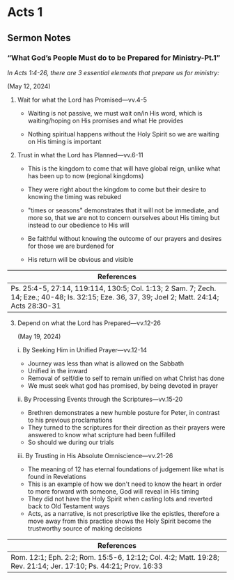 # Acts 1

## Sermon Notes

### “What God’s People Must do to be Prepared for Ministry-Pt.1”

_In Acts 1:4-26, there are 3 essential elements that prepare us for ministry:_

(May 12, 2024)

1. Wait for what the Lord has Promised—vv.4-5

    - Waiting is not passive, we must wait on/in His word, which is waiting/hoping on His promises and what He provides

    - Nothing spiritual happens without the Holy Spirit so we are waiting on His timing is important

1. Trust in what the Lord has Planned—vv.6-11

    - This is the kingdom to come that will have global reign, unlike what has been up to now (regional kingdoms)
    - They were right about the kingdom to come but their desire to knowing the timing was rebuked
    - "times or seasons" demonstrates that it will not be immediate, and more so, that we are not to concern ourselves about His timing but instead to our obedience to His will
    - Be faithful without knowing the outcome of our prayers and desires for those we are burdened for

    - His return will be obvious and visible

|References|
|-|
|Ps. 25:4-5, 27:14, 119:114, 130:5; Col. 1:13; 2 Sam. 7; Zech. 14; Eze.; 40-48; Is. 32:15; Eze. 36, 37, 39; Joel 2; Matt. 24:14; Acts 28:30-31|

3. Depend on what the Lord has Prepared—vv.12-26

    (May 19, 2024)

    i. By Seeking Him in Unified Prayer—vv.12-14

    - Journey was less than what is allowed on the Sabbath
    - Unified in the inward
    - Removal of self/die to self to remain unified on what Christ has done
    - We must seek what god has promised, by being devoted in prayer

    ii. By Processing Events through the Scriptures—vv.15-20

    - Brethren demonstrates a new humble posture for Peter, in contrast to his previous proclamations
    - They turned to the scriptures for their direction as their prayers were answered to know what scripture had been fulfilled
    - So should we during our trials

    iii. By Trusting in His Absolute Omniscience—vv.21-26

    - The meaning of 12 has eternal foundations of judgement like what is found in Revelations
    - This is an example of how we don't need to know the heart in order to more forward with someone, God will reveal in His timing
    - They did not have the Holy Spirit when casting lots and reverted back to Old Testament ways
    - Acts, as a narrative, is not prescriptive like the epistles, therefore a move away from this practice shows the Holy Spirit become the trustworthy source of making decisions

|References|
|-|
|Rom. 12:1; Eph. 2:2; Rom. 15:5-6, 12:12; Col. 4:2; Matt. 19:28; Rev. 21:14; Jer. 17:10; Ps. 44:21; Prov. 16:33|

